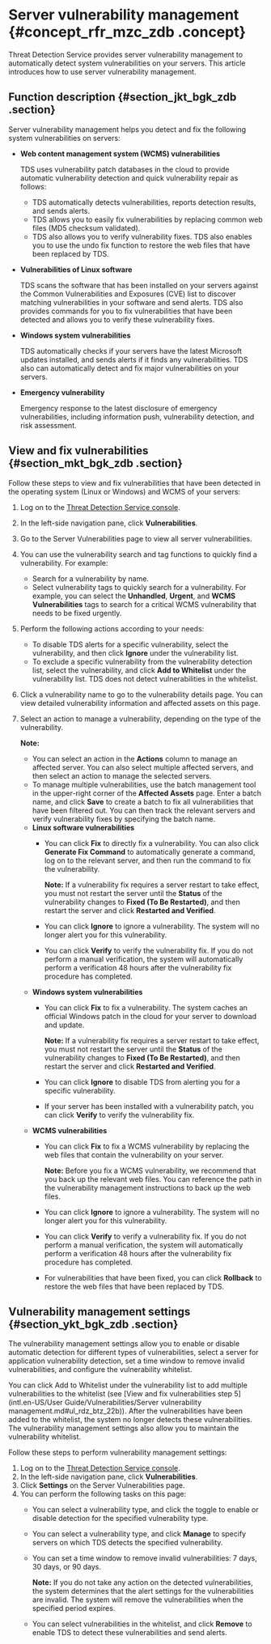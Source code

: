 # Server vulnerability management {#concept_rfr_mzc_zdb .concept}

Threat Detection Service provides server vulnerability management to automatically detect system vulnerabilities on your servers. This article introduces how to use server vulnerability management.

## Function description {#section_jkt_bgk_zdb .section}

Server vulnerability management helps you detect and fix the following system vulnerabilities on servers:

-   **Web content management system \(WCMS\) vulnerabilities**

    TDS uses vulnerability patch databases in the cloud to provide automatic vulnerability detection and quick vulnerability repair as follows:

    -   TDS automatically detects vulnerabilities, reports detection results, and sends alerts.
    -   TDS allows you to easily fix vulnerabilities by replacing common web files \(MD5 checksum validated\).
    -   TDS also allows you to verify vulnerability fixes. TDS also enables you to use the undo fix function to restore the web files that have been replaced by TDS.
-   **Vulnerabilities of Linux software**

    TDS scans the software that has been installed on your servers against the Common Vulnerabilities and Exposures \(CVE\) list to discover matching vulnerabilities in your software and send alerts. TDS also provides commands for you to fix vulnerabilities that have been detected and allows you to verify these vulnerability fixes.

-   **Windows system vulnerabilities**

    TDS automatically checks if your servers have the latest Microsoft updates installed, and sends alerts if it finds any vulnerabilities. TDS also can automatically detect and fix major vulnerabilities on your servers.

-   **Emergency vulnerability**

    Emergency response to the latest disclosure of emergency vulnerabilities, including information push, vulnerability detection, and risk assessment.


## View and fix vulnerabilities {#section_mkt_bgk_zdb .section}

Follow these steps to view and fix vulnerabilities that have been detected in the operating system \(Linux or Windows\) and WCMS of your servers:

1.  Log on to the [Threat Detection Service console](https://yundun.console.aliyun.com/?p=sas).
2.  In the left-side navigation pane, click **Vulnerabilities**.
3.  Go to the Server Vulnerabilities page to view all server vulnerabilities.
4.  You can use the vulnerability search and tag functions to quickly find a vulnerability. For example: 
    -   Search for a vulnerability by name.
    -   Select vulnerability tags to quickly search for a vulnerability. For example, you can select the **Unhandled**, **Urgent**, and **WCMS Vulnerabilities** tags to search for a critical WCMS vulnerability that needs to be fixed urgently.
5.  Perform the following actions according to your needs:
    -   To disable TDS alerts for a specific vulnerability, select the vulnerability, and then click **Ignore** under the vulnerability list.
    -   To exclude a specific vulnerability from the vulnerability detection list, select the vulnerability, and click **Add to Whitelist** under the vulnerability list. TDS does not detect vulnerabilities in the whitelist.
6.  Click a vulnerability name to go to the vulnerability details page. You can view detailed vulnerability information and affected assets on this page.
7.  Select an action to manage a vulnerability, depending on the type of the vulnerability.

    **Note:** 

    -   You can select an action in the **Actions** column to manage an affected server. You can also select multiple affected servers, and then select an action to manage the selected servers.
    -   To manage multiple vulnerabilities, use the batch management tool in the upper-right corner of the **Affected Assets** page. Enter a batch name, and click **Save** to create a batch to fix all vulnerabilities that have been filtered out. You can then track the relevant servers and verify vulnerability fixes by specifying the batch name.
    -   **Linux software vulnerabilities**
        -   You can click **Fix** to directly fix a vulnerability. You can also click **Generate Fix Command** to automatically generate a command, log on to the relevant server, and then run the command to fix the vulnerability. 

            **Note:** If a vulnerability fix requires a server restart to take effect, you must not restart the server until the **Status** of the vulnerability changes to **Fixed \(To Be Restarted\)**, and then restart the server and click **Restarted and Verified**.

        -   You can click **Ignore** to ignore a vulnerability. The system will no longer alert you for this vulnerability.
        -   You can click **Verify** to verify the vulnerability fix. If you do not perform a manual verification, the system will automatically perform a verification 48 hours after the vulnerability fix procedure has completed.
    -   **Windows system vulnerabilities**
        -   You can click **Fix** to fix a vulnerability. The system caches an official Windows patch in the cloud for your server to download and update. 

            **Note:** If a vulnerability fix requires a server restart to take effect, you must not restart the server until the **Status** of the vulnerability changes to **Fixed \(To Be Restarted\)**, and then restart the server and click **Restarted and Verified**.

        -   You can click **Ignore** to disable TDS from alerting you for a specific vulnerability.
        -   If your server has been installed with a vulnerability patch, you can click **Verify** to verify the vulnerability fix.
    -   **WCMS vulnerabilities**
        -   You can click **Fix** to fix a WCMS vulnerability by replacing the web files that contain the vulnerability on your server. 

            **Note:** Before you fix a WCMS vulnerability, we recommend that you back up the relevant web files. You can reference the path in the vulnerability management instructions to back up the web files.

        -   You can click **Ignore** to ignore a vulnerability. The system will no longer alert you for this vulnerability.
        -   You can click **Verify** to verify a vulnerability fix. If you do not perform a manual verification, the system will automatically perform a verification 48 hours after the vulnerability fix procedure has completed.
        -   For vulnerabilities that have been fixed, you can click **Rollback** to restore the web files that have been replaced by TDS.

## Vulnerability management settings {#section_ykt_bgk_zdb .section}

The vulnerability management settings allow you to enable or disable automatic detection for different types of vulnerabilities, select a server for application vulnerability detection, set a time window to remove invalid vulnerabilities, and configure the vulnerability whitelist.

You can click Add to Whitelist under the vulnerability list to add multiple vulnerabilities to the whitelist \(see [View and fix vulnerabilities step 5](intl.en-US/User Guide/Vulnerabilities/Server vulnerability management.md#ul_rdz_btz_22b)\). After the vulnerabilities have been added to the whitelist, the system no longer detects these vulnerabilities. The vulnerability management settings also allow you to maintain the vulnerability whitelist.

Follow these steps to perform vulnerability management settings:

1.  Log on to the [Threat Detection Service console](https://yundun.console.aliyun.com/?p=sas).
2.  In the left-side navigation pane, click **Vulnerabilities**.
3.  Click **Settings** on the Server Vulnerabilities page.
4.  You can perform the following tasks on this page:
    -   You can select a vulnerability type, and click the toggle to enable or disable detection for the specified vulnerability type.
    -   You can select a vulnerability type, and click **Manage** to specify servers on which TDS detects the specified vulnerability.
    -   You can set a time window to remove invalid vulnerabilities: 7 days, 30 days, or 90 days. 

        **Note:** If you do not take any action on the detected vulnerabilities, the system determines that the alert settings for the vulnerabilities are invalid. The system will remove the vulnerabilities when the specified period expires.

    -   You can select vulnerabilities in the whitelist, and click **Remove** to enable TDS to detect these vulnerabilities and send alerts.

